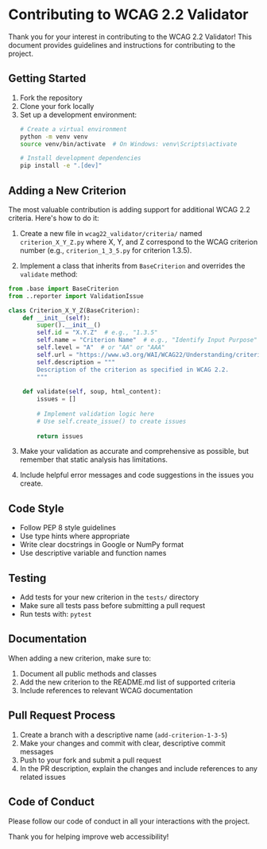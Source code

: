 # Contributing to WCAG 2.2 Validator

Thank you for your interest in contributing to the WCAG 2.2 Validator! This document provides guidelines and instructions for contributing to the project.

## Getting Started

1. Fork the repository
2. Clone your fork locally
3. Set up a development environment:
   ```bash
   # Create a virtual environment
   python -m venv venv
   source venv/bin/activate  # On Windows: venv\Scripts\activate

   # Install development dependencies
   pip install -e ".[dev]"
   ```

## Adding a New Criterion

The most valuable contribution is adding support for additional WCAG 2.2 criteria. Here's how to do it:

1. Create a new file in `wcag22_validator/criteria/` named `criterion_X_Y_Z.py` where X, Y, and Z correspond to the WCAG criterion number (e.g., `criterion_1_3_5.py` for criterion 1.3.5).

2. Implement a class that inherits from `BaseCriterion` and overrides the `validate` method:

```python
from .base import BaseCriterion
from ..reporter import ValidationIssue

class Criterion_X_Y_Z(BaseCriterion):
    def __init__(self):
        super().__init__()
        self.id = "X.Y.Z"  # e.g., "1.3.5"
        self.name = "Criterion Name"  # e.g., "Identify Input Purpose"
        self.level = "A"  # or "AA" or "AAA"
        self.url = "https://www.w3.org/WAI/WCAG22/Understanding/criterion-name.html"
        self.description = """
        Description of the criterion as specified in WCAG 2.2.
        """
        
    def validate(self, soup, html_content):
        issues = []
        
        # Implement validation logic here
        # Use self.create_issue() to create issues
        
        return issues
```

3. Make your validation as accurate and comprehensive as possible, but remember that static analysis has limitations.

4. Include helpful error messages and code suggestions in the issues you create.

## Code Style

- Follow PEP 8 style guidelines
- Use type hints where appropriate
- Write clear docstrings in Google or NumPy format
- Use descriptive variable and function names

## Testing

- Add tests for your new criterion in the `tests/` directory
- Make sure all tests pass before submitting a pull request
- Run tests with: `pytest`

## Documentation

When adding a new criterion, make sure to:

1. Document all public methods and classes
2. Add the new criterion to the README.md list of supported criteria
3. Include references to relevant WCAG documentation

## Pull Request Process

1. Create a branch with a descriptive name (`add-criterion-1-3-5`)
2. Make your changes and commit with clear, descriptive commit messages
3. Push to your fork and submit a pull request
4. In the PR description, explain the changes and include references to any related issues

## Code of Conduct

Please follow our code of conduct in all your interactions with the project.

Thank you for helping improve web accessibility!